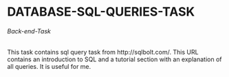 <h1>DATABASE-SQL-QUERIES-TASK</h1>
<h6>Back-end-Task</h6>
<p>This task contains sql query task from http://sqlbolt.com/. This URL contains an introduction to SQL and a tutorial section with an explanation of all queries. It is useful for me. </p>
